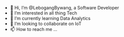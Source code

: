 - 👋 Hi, I’m @LebogangBywang, a Software Developer
- 👀 I’m interested in all thing Tech
- 🌱 I’m currently learning Data Analytics
- 💞️ I’m looking to collaborate on IoT
- 📫 How to reach me ...

<!---
LebogangBywang/LebogangBywang is a ✨ special ✨ repository because its `README.md` (this file) appears on your GitHub profile.
You can click the Preview link to take a look at your changes.
--->
